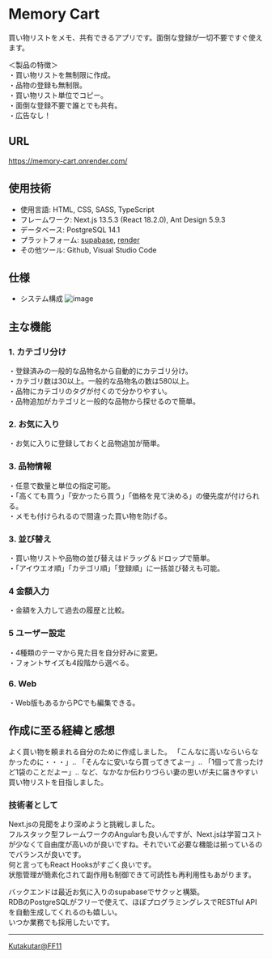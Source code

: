 # Memory Cart
買い物リストをメモ、共有できるアプリです。面倒な登録が一切不要ですぐ使えます。  

＜製品の特徴＞  
・買い物リストを無制限に作成。  
・品物の登録も無制限。  
・買い物リスト単位でコピー。  
・面倒な登録不要で誰とでも共有。  
・広告なし！  
  

## URL
https://memory-cart.onrender.com/


## 使用技術
- 使用言語: HTML, CSS, SASS, TypeScript
- フレームワーク: Next.js 13.5.3 (React 18.2.0), Ant Design 5.9.3
- データベース: PostgreSQL 14.1
- プラットフォーム: [supabase](https://supabase.com/), [render](https://render.com/)
- その他ツール: Github, Visual Studio Code

## 仕様
- システム構成
![image](https://github.com/kutarkutakuta/ffxi-item-navi/assets/122729867/6da44342-22cd-41f7-a9bc-be4299fbd81d)

## 主な機能
### 1. カテゴリ分け  
・登録済みの一般的な品物名から自動的にカテゴリ分け。  
・カテゴリ数は30以上。一般的な品物名の数は580以上。  
・品物にカテゴリのタグが付くので分かりやすい。  
・品物追加がカテゴリと一般的な品物から探せるので簡単。  
  
### 2. お気に入り  
・お気に入りに登録しておくと品物追加が簡単。  
  
### 3. 品物情報  
・任意で数量と単位の指定可能。  
・「高くても買う」「安かったら買う」「価格を見て決める」の優先度が付けられる。  
・メモも付けられるので間違った買い物を防げる。  
  
### 3. 並び替え  
・買い物リストや品物の並び替えはドラッグ＆ドロップで簡単。  
・「アイウエオ順」「カテゴリ順」「登録順」に一括並び替えも可能。  
  
### 4 金額入力  
・金額を入力して過去の履歴と比較。  
  
### 5 ユーザー設定  
・4種類のテーマから見た目を自分好みに変更。  
・フォントサイズも4段階から選べる。  
  
### 6. Web  
・Web版もあるからPCでも編集できる。  

## 作成に至る経緯と感想
よく買い物を頼まれる自分のために作成しました。
「こんなに高いならいらなかったのに・・・」..
「そんなに安いなら買ってきてよー」..
「1個って言ったけど1袋のことだよー」..
など、なかなか伝わりづらい妻の思いが夫に届きやすい買い物リストを目指しました。

### 技術者として  
Next.jsの見聞をより深めようと挑戦しました。  
フルスタック型フレームワークのAngularも良いんですが、Next.jsは学習コストが少なくて自由度が高いのが良いですね。それでいて必要な機能は揃っているのでバランスが良いです。  
何と言ってもReact Hooksがすごく良いです。  
状態管理が簡素化されて副作用も制御できて可読性も再利用性もあがります。  
  
バックエンドは最近お気に入りのsupabaseでサクッと構築。  
RDBのPostgreSQLがフリーで使えて、ほぼプログラミングレスでRESTful APIを自動生成してくれるのも嬉しい。  
いつか業務でも採用したいです。  

---
[Kutakutar@FF11](https://twitter.com/kutakutar_ff11)
